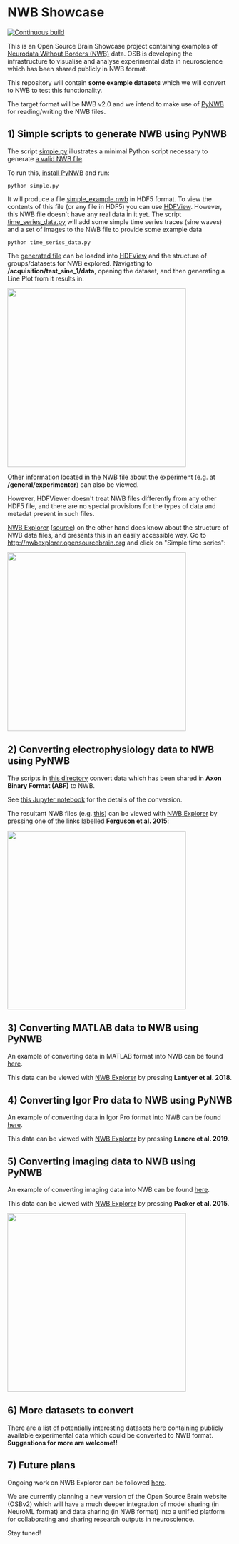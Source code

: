 # NWB Showcase

[![Continuous build](https://github.com/OpenSourceBrain/NWBShowcase/actions/workflows/omv-ci.yml/badge.svg)](https://github.com/OpenSourceBrain/NWBShowcase/actions/workflows/omv-ci.yml)

This is an Open Source Brain Showcase project containing examples of [Neurodata Without Borders (NWB)](https://www.nwb.org/) data.
OSB is developing the infrastructure to visualise and analyse experimental data in neuroscience which has been shared publicly in NWB format.

This repository will contain **some example datasets** which we will convert to NWB to test this functionality.

The target format will be NWB v2.0 and we intend to make use of [PyNWB](https://github.com/NeurodataWithoutBorders/pynwb) for reading/writing the NWB files.

## 1) Simple scripts to generate NWB using PyNWB

The script [simple.py](https://github.com/OpenSourceBrain/NWBShowcase/blob/master/NWB/simple.py) illustrates a minimal Python script necessary to generate [a valid NWB file](https://github.com/OpenSourceBrain/NWBShowcase/blob/master/NWB/simple_example.nwb).

To run this, [install PyNWB](https://pynwb.readthedocs.io/en/stable/getting_started.html#installation) and run:

    python simple.py

It will produce a file [simple_example.nwb](https://github.com/OpenSourceBrain/NWBShowcase/blob/master/NWB/simple_example.nwb) in HDF5 format.
To view the contents of this file (or any file in HDF5) you can use [HDFView](https://portal.hdfgroup.org/display/HDFVIEW/HDFView).
However, this NWB file doesn't have any real data in it yet. The script [time_series_data.py](https://github.com/OpenSourceBrain/NWBShowcase/blob/master/NWB/time_series_data.py) will add some simple time series traces (sine waves) and a set of images to the NWB file to provide some example data

    python time_series_data.py

The [generated file](https://github.com/OpenSourceBrain/NWBShowcase/blob/master/NWB/time_series_data.nwb) can be loaded into [HDFView](https://portal.hdfgroup.org/display/HDFVIEW/HDFView) and the structure of groups/datasets for NWB explored. Navigating to **/acquisition/test_sine_1/data**, opening the dataset, and then generating a Line Plot from it results in:

<img src="images/time_series_hdfview.png" width=400/>

Other information located in the NWB file about the experiment (e.g. at **/general/experimenter**) can also be viewed.

However, HDFViewer doesn't treat NWB files differently from any other HDF5 file, and there are no special provisions for the types of data and metadat present in such files.

[NWB Explorer](http://nwbexplorer.opensourcebrain.org) ([source](https://github.com/MetaCell/nwb-explorer)) on the other hand does know about the structure of NWB data files, and presents this in an easily accessible way. Go to http://nwbexplorer.opensourcebrain.org and click on "Simple time series":

<img src="images/timeseries_nwbe.png" width=400/>


## 2) Converting electrophysiology data to NWB using PyNWB

The scripts in [this directory](https://github.com/OpenSourceBrain/NWBShowcase/tree/master/FergusonEtAl2015) convert data which has been shared in **Axon Binary Format (ABF)** to NWB.

See [this Jupyter notebook](https://github.com/OpenSourceBrain/NWBShowcase/blob/master/FergusonEtAl2015/TestData.ipynb) for the details of the conversion.

The resultant NWB files (e.g. [this](https://github.com/OpenSourceBrain/NWBShowcase/blob/master/FergusonEtAl2015/FergusonEtAl2015.nwb)) can be viewed with [NWB Explorer](http://nwbexplorer.opensourcebrain.org) by pressing one of the links labelled **Ferguson et al. 2015**:


<img src="images/Ferguson.png" width=400/>


## 3) Converting MATLAB data to NWB using PyNWB

An example of converting data in MATLAB format into NWB can be found [here](https://github.com/OpenSourceBrain/NWBShowcase/blob/master/Lantyer/TestData.ipynb).

This data can be viewed with [NWB Explorer](http://nwbexplorer.opensourcebrain.org) by pressing **Lantyer et al. 2018**.

## 4) Converting Igor Pro data to NWB using PyNWB

An example of converting data in Igor Pro format into NWB can be found [here](https://github.com/OpenSourceBrain/NWBShowcase/blob/master/IgorPro/Parse.py).

This data can be viewed with [NWB Explorer](http://nwbexplorer.opensourcebrain.org) by pressing **Lanore et al. 2019**.

## 5) Converting imaging data to NWB using PyNWB

An example of converting imaging data into NWB can be found [here](https://github.com/OpenSourceBrain/CalciumImagingDriftingGrating).

This data can be viewed with [NWB Explorer](http://nwbexplorer.opensourcebrain.org) by pressing **Packer et al. 2015**.


<img src="images/Packer2015.png" width=400/>


## 6) More datasets to convert

There are a list of potentially interesting datasets [here](https://github.com/OpenSourceBrain/NWBShowcase/issues) containing publicly available experimental data which could be converted to NWB format.
**Suggestions for more are welcome!!**

## 7) Future plans

Ongoing work on NWB Explorer can be followed [here](https://github.com/MetaCell/nwb-explorer/issues).

We are currently planning a new version of the Open Source Brain website (OSBv2) which will have a much deeper integration of model sharing (in NeuroML format) and data sharing (in NWB format) into a unified platform for collaborating and sharing research outputs in neuroscience.

Stay tuned!
